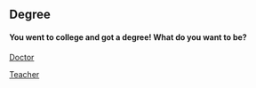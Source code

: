 ## Degree

#### You went to college and got a degree! What do you want to be?

[Doctor](doctor.md)

[Teacher](teacher.md)

